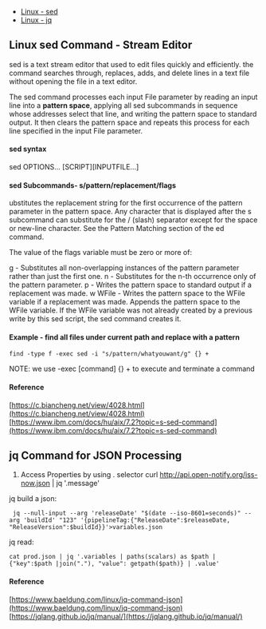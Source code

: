 * [Linux - sed](#linux-sed)
* [Linux - jq](#linux-jq)

### <h2 id="linux-sed"> Linux sed Command - Stream Editor </h2>
sed is a text stream editor that used to edit files quickly and efficiently. the command searches through, replaces, adds, and delete lines in a text file without opening the file in a text editor.

The sed command processes each input File parameter by reading an input line into a <b>pattern space</b>, applying all sed subcommands in sequence whose addresses select that line, and writing the pattern space to standard output. It then clears the pattern space and repeats this process for each line specified in the input File parameter. 

#### sed syntax

sed OPTIONS... [SCRIPT][INPUTFILE...]

#### sed Subcommands- s/pattern/replacement/flags
ubstitutes the replacement string for the first occurrence of the pattern parameter in the pattern space. Any character that is displayed after the s subcommand can substitute for the / (slash) separator except for the space or new-line character.
See the Pattern Matching section of the ed command.

The value of the flags variable must be zero or more of:

g - Substitutes all non-overlapping instances of the pattern parameter rather than just the first one.
n  - Substitutes for the n-th occurrence only of the pattern parameter.
p - Writes the pattern space to standard output if a replacement was made.
w WFile - Writes the pattern space to the WFile variable if a replacement was made. Appends the pattern space to the WFile variable. If the WFile variable was not already created by a previous write by this sed script, the sed command creates it.

#### Example - find all files under current path and replace with a pattern

`find -type f -exec sed -i "s/pattern/whatyouwant/g" {} +`

NOTE: we use -exec [command] {} + to execute and terminate a command

#### Reference
[https://c.biancheng.net/view/4028.html](https://c.biancheng.net/view/4028.html)
[https://www.ibm.com/docs/hu/aix/7.2?topic=s-sed-command](https://www.ibm.com/docs/hu/aix/7.2?topic=s-sed-command)

### <h2 id="linux-jq">jq Command for JSON Processing </h2>

1. Access Properties by using . selector
curl http://api.open-notify.org/iss-now.json | jq '.message'

jq build a json:
```
 jq --null-input --arg 'releaseDate' "$(date --iso-8601=seconds)" --arg 'buildId' "123" '{pipelineTag:{"ReleaseDate":$releaseDate, "ReleaseVersion":$buildId}}'>variables.json
```

jq read:

```
cat prod.json | jq '.variables | paths(scalars) as $path | {"key":$path |join("."), "value": getpath($path)} | .value'
```


#### Reference
[https://www.baeldung.com/linux/jq-command-json](https://www.baeldung.com/linux/jq-command-json)
[https://jqlang.github.io/jq/manual/](https://jqlang.github.io/jq/manual/)